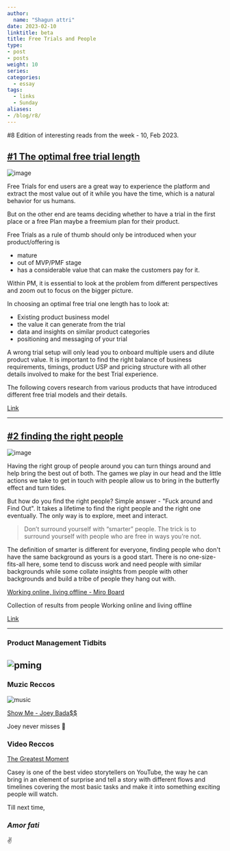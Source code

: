 ```yaml
---
author:
  name: "Shagun attri"
date: 2023-02-10
linktitle: beta
title: Free Trials and People 
type:
- post
- posts
weight: 10
series:
categories:
  - essay
tags:
  - links
  - Sunday
aliases:
- /blog/r8/
---
```


#8 Edition of interesting reads from the week - 10, Feb 2023.

## [#1 The optimal free trial length](https://tips.ariyh.com/p/optimal-free-trial-length?_cio_id=b4e70502ab498c9e04&utm_campaign=Growth+Newsletter+%23104&utm_content=Growth+Newsletter+%23104&utm_medium=newsletter&utm_source=email)

![image](https://substackcdn.com/image/fetch/w_1456,c_limit,f_webp,q_auto:good,fl_progressive:steep/https%3A%2F%2Fbucketeer-e05bbc84-baa3-437e-9518-adb32be77984.s3.amazonaws.com%2Fpublic%2Fimages%2F6b53cd5d-d5a6-4fd1-acac-4bc4f4d2b148_1600x369.jpeg)

Free Trials for end users are a great way to experience the platform and extract the most value out of it while you have the time, which is a natural behavior for us humans.

But on the other end are teams deciding whether to have a trial in the first place or a free Plan maybe a freemium plan for their product.

Free Trials as a rule of thumb should only be introduced when your product/offering is 
- mature
- out of MVP/PMF stage
- has a considerable value that can make the customers pay for it.

Within PM, it is essential to look at the problem from different perspectives and zoom out to focus on the bigger picture.

In choosing an optimal free trial one length has to look at:
- Existing product business model
- the value it can generate from the trial
- data and insights on similar product categories
- positioning and messaging of your trial

A wrong trial setup will only lead you to onboard multiple users and dilute product value. It is important to find the right balance of business requirements, timings, product USP and pricing structure with all other details involved to make for the best Trial experience.

The following covers research from various products that have introduced different free trial models and their details.

[Link](https://tips.ariyh.com/p/optimal-free-trial-length?_cio_id=b4e70502ab498c9e04&utm_campaign=Growth+Newsletter+%23104&utm_content=Growth+Newsletter+%23104&utm_medium=newsletter&utm_source=email)

---

## [#2 finding the right people](https://nicoles.substack.com/p/finding-the-right-people)

![image](https://substackcdn.com/image/fetch/w_1456,c_limit,f_webp,q_auto:good,fl_progressive:steep/https%3A%2F%2Fbucketeer-e05bbc84-baa3-437e-9518-adb32be77984.s3.amazonaws.com%2Fpublic%2Fimages%2F9ad5488f-fb1f-49fc-9a5b-635ab1683957_790x1028.png)

Having the right group of people around you can turn things around and help bring the best out of both. The games we play in our head and the little actions we take to get in touch with people allow us to bring in the butterfly effect and turn tides.

But how do you find the right people? Simple answer - "Fuck around and Find Out". It takes a lifetime to find the right people and the right one eventually. The only way is to explore, meet and interact.

> Don’t surround yourself with “smarter” people. The trick is to surround yourself with people who are free in ways you’re not.

The definition of smarter is different for everyone, finding people who don't have the same background as yours is a good start. There is no one-size-fits-all here, some tend to discuss work and need people with similar backgrounds while some collate insights from people with other backgrounds and build a tribe of people they hang out with.

[Working online, living offline - Miro Board](https://miro.com/app/board/uXjVPpf-ZMI=/?share_link_id=970500754490)

Collection of results from people Working online and living offline

[Link](https://nicoles.substack.com/p/finding-the-right-people)

---

### Product Management Tidbits

![pming](https://user-images.githubusercontent.com/29366864/218448610-b3513b90-c39d-4f7f-9dfd-068e6a5d45be.png)
---

### Muzic Reccos

![music](https://user-images.githubusercontent.com/29366864/218447313-9aa3c727-120b-4f83-905b-087940be220e.png)

[Show Me - Joey Bada$$](https://open.spotify.com/track/2uuJs2nltcYFh9pkKP7bW4?si=453b5e672555441f)

Joey never misses 💫

### Video Reccos

[The Greatest Moment](https://youtu.be/WlY9pDwGbjw)

Casey is one of the best video storytellers on YouTube, the way he can bring in an element of surprise and tell a story with different flows and timelines covering the most basic tasks and make it into something exciting people will watch.

Till next time,
### *Amor fati*
✌️